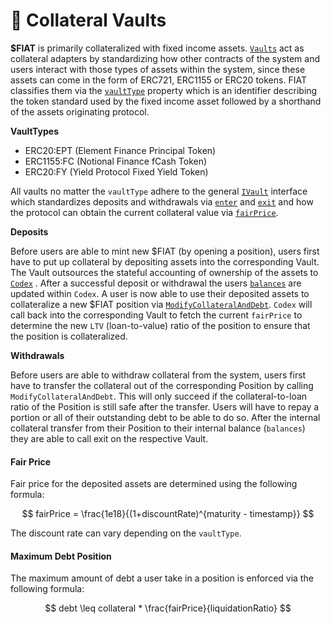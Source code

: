 # 🏺 Collateral Vaults

**$FIAT** is primarily collateralized with fixed income assets. [`Vaults`](https://www.github.com/fiatdao/vaults) act as collateral adapters by standardizing how other contracts of the system and users interact with those types of assets within the system, since these assets can come in the form of ERC721, ERC1155 or ERC20 tokens. FIAT classifies them via the [`vaultType`](https://github.com/fiatdao/fiat/blob/main/src/interfaces/IVault.sol#L20) property which is an identifier describing the token standard used by the fixed income asset followed by a shorthand of the assets originating protocol.

**VaultTypes**

* ERC20:EPT (Element Finance Principal Token)
* ERC1155:FC (Notional Finance fCash Token)
* ERC20:FY (Yield Protocol Fixed Yield Token)

All vaults no matter the `vaultType` adhere to the general [`IVault`](https://github.com/fiatdao/fiat/blob/main/src/interfaces/IVault.sol) interface which standardizes deposits and withdrawals via [`enter`](https://github.com/fiatdao/fiat/blob/main/src/interfaces/IVault.sol#L36) and [`exit`](https://github.com/fiatdao/fiat/blob/main/src/interfaces/IVault.sol#L42) and how the protocol can obtain the current collateral value via [`fairPrice`](https://github.com/fiatdao/fiat/blob/main/src/interfaces/IVault.sol#L30).

**Deposits**

Before users are able to mint new $FIAT (by opening a position), users first have to put up collateral by depositing assets into the corresponding Vault. The Vault outsources the stateful accounting of ownership of the assets to [`Codex`](https://github.com/fiatdao/fiat/blob/main/src/Codex.sol) . After a successful deposit or withdrawal the users [`balances`](https://github.com/fiatdao/fiat/blob/main/src/Codex.sol#L73) are updated within `Codex`. A user is now able to use their deposited assets to collateralize a new $FIAT position via [`ModifyCollateralAndDebt`](fiat/position-management.md#adjusting-a-positions-collateral-to-debt-ratio). `Codex` will call back into the corresponding Vault to fetch the current `fairPrice` to determine the new `LTV` (loan-to-value) ratio of the position to ensure that the position is collateralized.

**Withdrawals**

Before users are able to withdraw collateral from the system, users first have to transfer the collateral out of the corresponding Position by calling `ModifyCollateralAndDebt`. This will only succeed if the collateral-to-loan ratio of the Position is still safe after the transfer. Users will have to repay a portion or all of their outstanding debt to be able to do so. After the internal collateral transfer from their Position to their internal balance (`balances`) they are able to call exit on the respective Vault.

#### Fair Price

Fair price for the deposited assets are determined using the following formula:

$$
fairPrice = \frac{1e18}{(1+discountRate)^{maturity - timestamp}}
$$

The discount rate can vary depending on the `vaultType`.

#### Maximum Debt Position

The maximum amount of debt a user take in a position is enforced via the following formula:

$$
debt \leq collateral * \frac{fairPrice}{liquidationRatio}
$$

